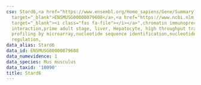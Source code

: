 ```yaml
---
csv: Stard6,<a href="https://www.ensembl.org/Homo_sapiens/Gene/Summary?db=core;g=ENSMUSG00000079608"
  target="_blank">ENSMUSG00000079608</a>,<a href="https://www.ncbi.nlm.nih.gov/pubmed/23834426"
  target="_blank"><i class="fas fa-file"></i></a>",chromatin immunoprecipitation assay,direct
  interaction,prime adult stage, liver, Hepatocyte, high throughput transcription
  profiling by microarray,nucleotide sequence identification,nucleotide sequence identification,transcriptional
  regulation,
data_alias: Stard6
data_id: ENSMUSG00000079608
data_numevidence: 1
data_species: Mus musculus
data_taxid: '10090'
title: Stard6
---
```

